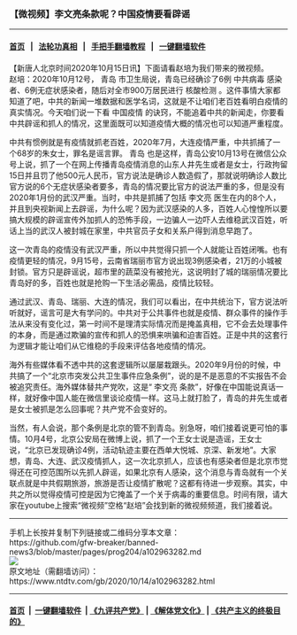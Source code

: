 ### 【微视频】李文亮条款呢？中国疫情要看辟谣
------------------------

#### [首页](https://github.com/gfw-breaker/banned-news3/blob/master/README.md) &nbsp;&nbsp;|&nbsp;&nbsp; [法轮功真相](https://github.com/begood0513/basic/blob/master/README.md)  &nbsp;&nbsp;|&nbsp;&nbsp; [手把手翻墙教程](https://github.com/gfw-breaker/guides/wiki)  &nbsp;&nbsp;|&nbsp;&nbsp; [一键翻墙软件](https://github.com/gfw-breaker/nogfw/blob/master/README.md)  



<div><div class="post_content" itemprop="articleBody">
 <p>
  【新唐人北京时间2020年10月15日讯】下面请看赵培为我们带来的微视频。
  <br/>
  赵培：2020年10月12号，
  <ok href="https://www.ntdtv.com/gb/青岛.htm">
   青岛
  </ok>
  市卫生局说，青岛已经确诊了6例
  <ok href="https://www.ntdtv.com/gb/中共病毒.htm">
   中共病毒
  </ok>
  感染者、6例无症状感染者，随后对全市900万居民进行
  <ok href="https://www.ntdtv.com/gb/核酸检测.htm">
   核酸检测
  </ok>
  。这件事情大家都知道了吧，中共的新闻一堆数据和医学名词，这就是不让咱们老百姓看明白疫情的真实情况。今天咱们说一下看
  <ok href="https://www.ntdtv.com/gb/中国疫情.htm">
   中国疫情
  </ok>
  的诀窍，不能追着中共的新闻走，你要看中共辟谣和抓人的情况，这里面既可以知道疫情大概的情况也可以知道严重程度。
 </p>
 <p>
  中共有惯例就是有疫情就抓老百姓，2020年7月，大连疫情严重，中共抓捕了一个68岁的朱女士，罪名是谣言罪。
  <ok href="https://www.ntdtv.com/gb/青岛.htm">
   青岛
  </ok>
  也是这样，青岛公安10月13号在微信公众号上说，抓了一个在网上传播青岛疫情消息的山东人井先生或者是女士，行政拘留15日并且罚了他500元人民币，官方说法是确诊人数造假了，那就说明确诊人数比官方说的6个无症状感染者要多，青岛的情况要比官方的说法严重的多，但是没有2020年1月份的武汉严重。当时，中共是抓捕了包括
  <ok href="https://www.ntdtv.com/gb/李文亮.htm">
   李文亮
  </ok>
  医生在内的8个人，并且到央视新闻上去辟谣，为什么呢？因为武汉感染的人多，百姓人心惶惶所以要搞大规模的辟谣宣传外加抓人的恐怖手段，一边骗人一边吓人去维稳武汉百姓，听话上当的武汉人被封城在家里，中共官员子女和关系户得到消息早跑了。
 </p>
 <p>
  这一次青岛的疫情没有武汉严重，所以中共觉得只抓一个人就能让百姓闭嘴。也有疫情更轻的情况，9月15号，云南省瑞丽市官方说出现3例感染者，21万的小城被封锁。官方只是辟谣说，超市里的蔬菜没有被抢光，这说明封了城的瑞丽情况要比青岛好的多，百姓也就是抢购一下生活必需品，疫情比较轻。
 </p>
 <p>
  通过武汉、青岛、瑞丽、大连的情况，我们可以看出，在中共统治下，官方说法听听就好，谣言可是大有学问的。中共对于公共事件也就是疫情、群众事件的操作手法从来没有变化过，第一时间不是理清实际情况而是掩盖真相，它不会去处理事件的本身，而是通过欺骗的宣传和抓人的恐惧来哄骗和迫害百姓。正是中共的这套行为逻辑才能让咱们从它维稳的手段来评估各地疫情的情况。
 </p>
 <p>
  海外有些媒体看不透中共的这套逻辑所以屡屡栽跟头。2020年9月份的时候，中共搞了一个“北京市突发公共卫生事件应急条例”，说的是不是恶意的不实报告不会被追究责任。海外媒体替共产党吹，这是“
  <ok href="https://www.ntdtv.com/gb/李文亮.htm">
   李文亮
  </ok>
  条款”，好像在中国能说真话一样，就好像中国人能在微信里谈论疫情一样。这马上就打脸了，青岛的井先生或者是女士被抓是怎么回事呢？共产党不会变好的。
 </p>
 <p>
  当然，有人会说，那个条例是北京的管不到青岛。别急呀，咱们接着说更可怕的事情。10月4号，北京公安局在微博上说，抓了一个王女士说是造谣，王女士说，“北京已发现确诊4例，活动轨迹主要在西单大悦城、京深、新发地”。大家想，青岛、大连、武汉疫情抓人，这一次北京抓人，应该也有感染者但是北京市觉得还在可控范围所以先抓人辟谣，如果北京有人感染，这个消息与青岛就有一个关联点就是中共假期旅游，旅游是否让疫情扩散呢？这都有待进一步观察。其实，中共之所以觉得疫情可控是因为它掩盖了一个关于病毒的重要信息。时间有限，请大家在youtube上搜索“微视频”空格“赵培”会找到新的微视频频道，我们接着说。
 </p>
 <div class="single_ad">
 </div>
</div>
</div>
<hr/>
手机上长按并复制下列链接或二维码分享本文章：<br/>
https://github.com/gfw-breaker/banned-news3/blob/master/pages/prog204/a102963282.md <br/>
<a href='https://github.com/gfw-breaker/banned-news3/blob/master/pages/prog204/a102963282.md'><img src='https://github.com/gfw-breaker/banned-news3/blob/master/pages/prog204/a102963282.md.png'/></a> <br/>
原文地址（需翻墙访问）：https://www.ntdtv.com/gb/2020/10/14/a102963282.html


------------------------
#### [首页](https://github.com/gfw-breaker/banned-news3/blob/master/README.md) &nbsp;|&nbsp; [一键翻墙软件](https://github.com/gfw-breaker/nogfw/blob/master/README.md) &nbsp;| [《九评共产党》](https://github.com/gfw-breaker/9ping.md/blob/master/README.md#九评之一评共产党是什么) | [《解体党文化》](https://github.com/gfw-breaker/jtdwh.md/blob/master/README.md) | [《共产主义的终极目的》](https://github.com/gfw-breaker/gczydzjmd.md/blob/master/README.md)


<img src='http://gfw-breaker.win/banned-news3/pages/prog204/a102963282.md' width='0px' height='0px'/>